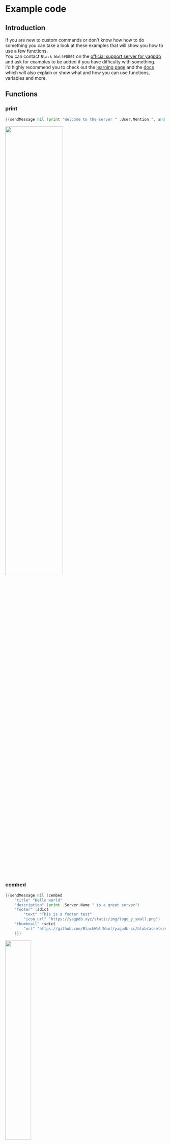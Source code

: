# Example code

## Introduction
If you are new to custom commands or don't know how how to do something you can take a look at these examples that will show you how to use a few functions.  
You can contact `Black Wolf#0001` on the [official support server for yagpdb](https://discord.gg/4udtcA5) and ask for examples to be added if you have difficulty with something.  
I'd highly recommend you to check out the [learning page](https://learn.yagpdb.xyz/) and the [docs](https://docs.yagpdb.xyz/reference/templates) which will also explain or show what and how you can use functions, variables and more.  


## Functions

### print

```go
{{sendMessage nil (print "Welcome to the server " .User.Mention ", and have a great stay!")}}
```

<img src="../../assets/Example_Code/print.png?raw=true" width="60%"/>


### cembed

```go
{{sendMessage nil (cembed
	"title" "Hello world"
	"description" (print .Server.Name " is a great server")
	"footer" (sdict
		"text" "This is a footer test"
		"icon_url" "https://yagpdb.xyz/static/img/logo_y_small.png")
	"thumbnail" (sdict
		"url" "https://github.com/BlackWolfWoof/yagpdb-cc/blob/assets/cat2.jpeg?raw=true")
	)}}
```
<img src="../../assets/Example_Code/cembed.png?raw=true" width="40%"/>


There is stuff you can and cannot use in your embeds here in the [discord docs](https://discord.com/developers/docs/resources/channel#embed-object-embed-structure) I have hilighted a bit for you.  

<img src="../../assets/Example_Code/discord_docs_embed.png?raw=true" width="60%"/>

### The pipe

You may have seen us using `|` before and if you are still confused then this simple example should help you understanding when and how to use it.  
I myself like to use it to make my code more compact or easier to read because for me it is more difficult reading the code because of all the `((()))`.  

<img src="../../assets/Example_Code/pipe.png?raw=true" width="60%"/>

Without | `{{mult 2 (mult 10 (fdiv 20 5))}}` = 80  
With 	| `{{fdiv 20 5|mult 10|mult 2}}` = 80  

Everything infront of the `|` will be added to the back of the code as you can see by the math example in the picture above.  
This way you can evade using many parenthesis.  